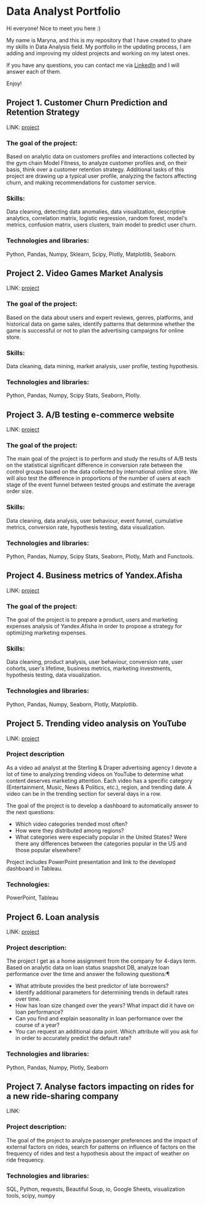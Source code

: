 # Data Analyst Portfolio

Hi everyone! Nice to meet you here :)

My name is Maryna, and this is my repository that I have created to share my skills in Data Analysis field. My portfolio in the updating process, I am adding and improving my oldest projects and working on my latest ones.

If you have any questions, you can contact me via [LinkedIn](https://www.linkedin.com/in/marina-tetelbaum-pekh/) and I will answer each of them.

Enjoy!

## Project 1. Customer Churn Prediction and Retention Strategy

LINK: [project](customer_churn_prediction_and_retention)

### The goal of the project:
Based on analytic data on customers profiles and interactions collected by 
the gym chain Model Fitness, to analyze customer profiles and, on their basis,
think over a customer retention strategy. Additional tasks of this project 
are drawing up a typical user profile, analyzing the factors affecting churn,
and making recommendations for customer service.
### Skills:
Data cleaning, detecting data anomalies, data visualization, descriptive analytics, 
correlation matrix, logistic regression, random forest, model's metrics, 
confusion matrix, users clusters, train model to predict user churn.
### Technologies and libraries:
Python, Pandas, Numpy, Sklearn, Scipy, Plotly, Matplotlib, Seaborn.

## Project 2. Video Games Market Analysis

LINK: [project](video_games_sales)

### The goal of the project:
Based on the data about users and expert reviews, genres, platforms, 
and historical data on game sales, identify patterns that determine 
whether the game is successful or not to plan the advertising campaigns 
for online store.
### Skills:
Data cleaning, data mining, market analysis, user profile, testing hypothesis.
### Technologies and libraries:
Python, Pandas, Numpy, Scipy Stats, Seaborn, Plotly.

## Project 3. A/B testing e-commerce website

LINK: [project](ab_test_ecommerce_website)

### The goal of the project:
The main goal of the project is to perform and study the results of A/B 
tests on the statistical significant difference in conversion rate 
between the control groups based on the data collected by international 
online store. We will also test the difference in proportions of the number of users at each stage of the event funnel between tested groups and estimate the average order size.
### Skills:
Data cleaning, data analysis, user behaviour, event funnel, cumulative metrics, conversion rate,
hypothesis testing, data visualization.
### Technologies and libraries:
Python, Pandas, Numpy, Scipy Stats, Seaborn, Plotly, Math and Functools.

## Project 4. Business metrics of Yandex.Afisha

LINK: [project](business_metrics_ecommerce_website)

### The goal of the project:
The goal of the project is to prepare a product, users and marketing expenses analysis of Yandex.Afisha in order to propose a strategy for optimizing marketing expenses.
### Skills:
Data cleaning, product analysis, user behaviour, conversion rate, user cohorts, user's lifetime, business metrics, marketing investments,
hypothesis testing, data visualization.
### Technologies and libraries:
Python, Pandas, Numpy, Seaborn, Plotly, Matplotlib.

## Project 5. Trending video analysis on YouTube

LINK: [project](trending_video_analysis)

### Project description
As a video ad analyst at the Sterling & Draper advertising agency I devote a lot of time to analyzing trending videos on YouTube to determine what content deserves marketing attention.
Each video has a specific category (Entertainment, Music, News & Politics, etc.), region, and trending date.
A video can be in the trending section for several days in a row.

The goal of the project is to develop a dashboard to automatically answer to the next questions:
* Which video categories trended most often?
* How were they distributed among regions?
* What categories were especially popular in the United States? Were there any differences between the categories popular in the US and those popular elsewhere?

Project includes PowerPoint presentation and link to the developed dashboard in Tableau.

### Technologies: 
PowerPoint, Tableau

## Project 6. Loan analysis

LINK: [project](original_loan_analysis_fionic)

### Project description:
The project I get as a home assignment from the company for 4-days term.
Based on analytic data on loan status snapshot DB, analyze loan performance over the time and answer the following questions:¶
* What attribute provides the best predictor of late borrowers?
* Identify additional parameters for determining trends in default rates over time.
* How has loan size changed over the years? What impact did it have on loan performance?
* Can you find and explain seasonality in loan performance over the course of a year?
* You can request an additional data point. Which attribute will you ask for in order to accurately predict the default rate?

### Technologies and libraries:
Python, Pandas, Numpy, Plotly, Seaborn

## Project 7. Analyse factors impacting on rides for a new ride-sharing company

LINK:

### Project description:
The goal of the project to analyze passenger preferences and the impact of external factors on rides, search for patterns on influence of factors on the frequency of rides and test a hypothesis about the impact of weather on ride frequency.

### Technologies and libraries:
SQL, Python, requests, Beautiful Soup, io, Google Sheets, visualization tools, scipy, numpy
